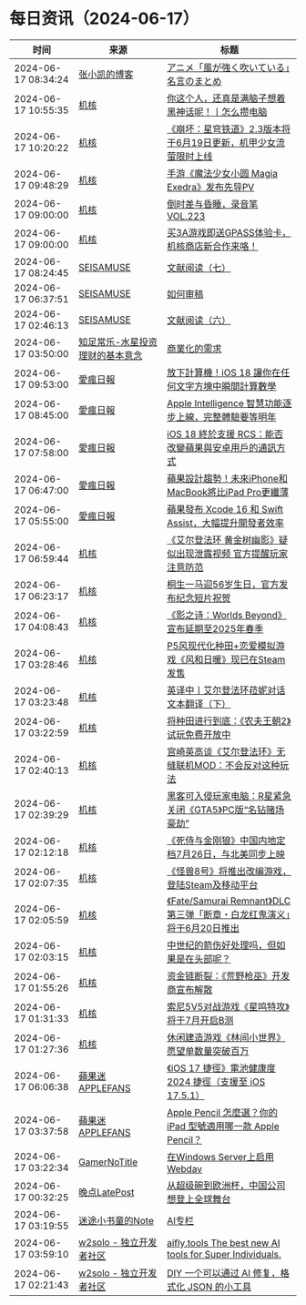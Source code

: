 ﻿# 每日资讯（2024-06-17）

|时间|来源|标题|
|---|---|---|
|2024-06-17 08:34:24|[张小凯的博客](https://jasonkayzk.github.io/atom.xml)|[アニメ「風が強く吹いている」名言のまとめ](https://jasonkayzk.github.io/2024/06/17/%E3%82%A2%E3%83%8B%E3%83%A1%E3%80%8C%E9%A2%A8%E3%81%8C%E5%BC%B7%E3%81%8F%E5%90%B9%E3%81%84%E3%81%A6%E3%81%84%E3%82%8B%E3%80%8D%E5%90%8D%E8%A8%80%E3%81%AE%E3%81%BE%E3%81%A8%E3%82%81/)|
|2024-06-17 10:55:35|[机核](https://www.gcores.com/rss)|[你这个人，还真是满脑子想着黑神话呢！丨怎么攒电脑](https://www.gcores.com/videos/183626)|
|2024-06-17 10:20:22|[机核](https://www.gcores.com/rss)|[《崩坏：星穹铁道》2.3版本将于6月19日更新，机甲少女流萤限时上线](https://www.gcores.com/articles/183625)|
|2024-06-17 09:48:29|[机核](https://www.gcores.com/rss)|[手游《魔法少女小圆 Magia Exedra》发布先导PV](https://www.gcores.com/articles/183624)|
|2024-06-17 09:00:00|[机核](https://www.gcores.com/rss)|[倒时差与昏睡，录音笔 VOL.223](https://www.gcores.com/radios/183613)|
|2024-06-17 09:00:00|[机核](https://www.gcores.com/rss)|[买3A游戏即送GPASS体验卡，机核商店新合作来咯！](https://www.gcores.com/articles/183489)|
|2024-06-17 08:24:45|[SEISAMUSE](https://www.seis-jun.xyz/atom.xml)|[文献阅读（七）](http://www.seis-jun.xyz/paper-reading-7)|
|2024-06-17 06:37:51|[SEISAMUSE](https://www.seis-jun.xyz/atom.xml)|[如何审稿](http://www.seis-jun.xyz/how-to-review)|
|2024-06-17 02:46:13|[SEISAMUSE](https://www.seis-jun.xyz/atom.xml)|[文献阅读（六）](http://www.seis-jun.xyz/paper-reading-6)|
|2024-06-17 03:50:00|[知足常乐-水星投资理财的基本意念](http://mercurychong.blogspot.com/feeds/posts/default)|[商業化的需求](http://mercurychong.blogspot.com/2024/06/blog-post_16.html)|
|2024-06-17 09:53:00|[愛瘋日報](http://www.iphonetaiwan.org/feeds/posts/default)|[放下計算機！iOS 18 讓你在任何文字方塊中瞬間計算數學](https://www.iphonetaiwan.org/2024/06/ios-18-hidden-features-math-calculations.html)|
|2024-06-17 08:45:00|[愛瘋日報](http://www.iphonetaiwan.org/feeds/posts/default)|[Apple Intelligence 智慧功能逐步上線，完整體驗要等明年](https://www.iphonetaiwan.org/2024/06/apple-intelligence-features-release.html)|
|2024-06-17 07:58:00|[愛瘋日報](http://www.iphonetaiwan.org/feeds/posts/default)|[iOS 18 終於支援 RCS：能否改變蘋果與安卓用戶的通訊方式](https://www.iphonetaiwan.org/2024/06/ios18-rcs-support.html)|
|2024-06-17 06:47:00|[愛瘋日報](http://www.iphonetaiwan.org/feeds/posts/default)|[蘋果設計趨勢！未來iPhone和MacBook將比iPad Pro更纖薄](https://www.iphonetaiwan.org/2024/06/apple-new-thin-design-iphone-macbook.html)|
|2024-06-17 05:55:00|[愛瘋日報](http://www.iphonetaiwan.org/feeds/posts/default)|[蘋果發布 Xcode 16 和 Swift Assist，大幅提升開發者效率](https://www.iphonetaiwan.org/2024/06/apple-new-tools-for-developers.html)|
|2024-06-17 06:59:44|[机核](https://www.gcores.com/rss)|[《艾尔登法环 黄金树幽影》疑似出现泄露视频 官方提醒玩家注意防范](https://www.gcores.com/articles/183611)|
|2024-06-17 06:23:17|[机核](https://www.gcores.com/rss)|[桐生一马迎56岁生日，官方发布纪念短片祝贺](https://www.gcores.com/articles/183605)|
|2024-06-17 04:08:43|[机核](https://www.gcores.com/rss)|[《影之诗：Worlds Beyond》宣布延期至2025年春季](https://www.gcores.com/articles/183593)|
|2024-06-17 03:28:46|[机核](https://www.gcores.com/rss)|[P5风现代化种田+恋爱模拟游戏《风和日暖》现已在Steam发售](https://www.gcores.com/articles/183594)|
|2024-06-17 03:23:48|[机核](https://www.gcores.com/rss)|[英译中丨艾尔登法环菈妮对话文本翻译（下）](https://www.gcores.com/articles/183431)|
|2024-06-17 03:22:59|[机核](https://www.gcores.com/rss)|[将种田进行到底：《农夫王朝2》试玩免费开放中](https://www.gcores.com/articles/183591)|
|2024-06-17 02:40:13|[机核](https://www.gcores.com/rss)|[宫崎英高谈《艾尔登法环》无缝联机MOD：不会反对这种玩法](https://www.gcores.com/articles/183586)|
|2024-06-17 02:39:29|[机核](https://www.gcores.com/rss)|[黑客可入侵玩家电脑：R星紧急关闭《GTA5》PC版“名钻赌场豪劫”](https://www.gcores.com/articles/183587)|
|2024-06-17 02:12:18|[机核](https://www.gcores.com/rss)|[《死侍与金刚狼》中国内地定档7月26日，与北美同步上映](https://www.gcores.com/articles/183585)|
|2024-06-17 02:07:35|[机核](https://www.gcores.com/rss)|[《怪兽8号》将推出改编游戏，登陆Steam及移动平台](https://www.gcores.com/articles/183582)|
|2024-06-17 02:05:59|[机核](https://www.gcores.com/rss)|[《Fate/Samurai Remnant》DLC第三弹「断章・白龙红鬼演义」将于6月20日推出](https://www.gcores.com/articles/183584)|
|2024-06-17 02:03:15|[机核](https://www.gcores.com/rss)|[中世纪的箭伤好处理吗，但如果是在头部呢？](https://www.gcores.com/articles/183581)|
|2024-06-17 01:55:26|[机核](https://www.gcores.com/rss)|[资金链断裂：《荒野枪巫》开发商宣布解散](https://www.gcores.com/articles/183583)|
|2024-06-17 01:31:33|[机核](https://www.gcores.com/rss)|[索尼5V5对战游戏《星鸣特攻》将于7月开启B测](https://www.gcores.com/articles/183579)|
|2024-06-17 01:27:36|[机核](https://www.gcores.com/rss)|[休闲建造游戏《林间小世界》愿望单数量突破百万](https://www.gcores.com/articles/183578)|
|2024-06-17 06:06:38|[蘋果迷 APPLEFANS](https://applefans.today/feed/)|[《iOS 17 捷徑》電池健康度 2024 捷徑（支援至 iOS 17.5.1）](https://applefans.today/2024-03-ios-17-5-1-shortcuts-iphone-battery-healthy/)|
|2024-06-17 03:37:58|[蘋果迷 APPLEFANS](https://applefans.today/feed/)|[Apple Pencil 怎麼選？你的 iPad 型號適用哪一款 Apple Pencil？](https://applefans.today/2024-06-how-to-choose-apple-pencil/)|
|2024-06-17 03:22:34|[GamerNoTitle](https://bili33.top/atom.xml)|[在Windows Server上启用Webdav](https://bili33.top/posts/Webdav-on-Windows-Server/)|
|2024-06-17 00:32:25|[晚点LatePost](https://feedpress.me/wx-postlate)|[从超级碗到欧洲杯，中国公司想登上全球舞台](http://mp.weixin.qq.com/s?__biz=MzU3Mjk1OTQ0Ng%3D%3D&mid=2247517296&idx=1&sn=a99efc31c2477f390f2a38d060043928)|
|2024-06-17 03:19:55|[迷途小书童的Note](https://xugaoxiang.com/feed)|[AI专栏](https://xugaoxiang.com/2024/06/17/ai-column/)|
|2024-06-17 03:59:10|[w2solo - 独立开发者社区](https://w2solo.com/topics/feed)|[aifly.tools The best new AI tools for Super Individuals.](https://w2solo.com/topics/4696)|
|2024-06-17 02:21:43|[w2solo - 独立开发者社区](https://w2solo.com/topics/feed)|[DIY 一个可以通过 AI 修复，格式化 JSON 的小工具](https://w2solo.com/topics/4695)|
